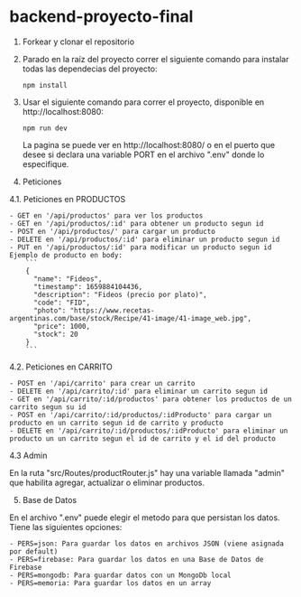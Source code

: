 # backend-proyecto-final

1. Forkear y clonar el repositorio

2. Parado en la raíz del proyecto correr el siguiente comando para instalar todas las dependecias del proyecto:

   ```
   npm install
   ```
   
3. Usar el siguiente comando para correr el proyecto, disponible en http://localhost:8080: 

   ```
   npm run dev
   ```

   La pagina se puede ver en http://localhost:8080/ o en el puerto que desee si declara una variable PORT en el archivo ".env" donde lo especifique.

4. Peticiones

4.1. Peticiones en PRODUCTOS
    
    - GET en '/api/productos' para ver los productos  
    - GET en '/api/productos/:id' para obtener un producto segun id
    - POST en '/api/productos/' para cargar un producto    
    - DELETE en '/api/productos/:id' para eliminar un producto segun id 
    - PUT en '/api/productos/:id' para modificar un producto segun id
    Ejemplo de producto en body:
        ```  
        {
          "name": "Fideos",
          "timestamp": 1659884104436,
          "description": "Fideos (precio por plato)",
          "code": "FID",
          "photo": "https://www.recetas-argentinas.com/base/stock/Recipe/41-image/41-image_web.jpg",
          "price": 1000,
          "stock": 20
        }
        ``` 

4.2. Peticiones en CARRITO
    
    - POST en '/api/carrito' para crear un carrito
    - DELETE en '/api/carrito/:id' para eliminar un carrito segun id   
    - GET en '/api/carrito/:id/productos' para obtener los productos de un carrito segun su id
    - POST en '/api/carrito/:id/productos/:idProducto' para cargar un producto en un carrito segun id de carrito y producto
    - DELETE en '/api/carrito/:id/productos/:idProducto' para eliminar un producto un un carrito segun el id de carrito y el id del producto

4.3 Admin

En la ruta "src/Routes/productRouter.js" hay una variable llamada "admin" que habilita agregar, actualizar o eliminar productos.

5. Base de Datos

En el archivo ".env" puede elegir el metodo para que persistan los datos. Tiene las siguientes opciones:

    - PERS=json: Para guardar los datos en archivos JSON (viene asignada por default)
    - PERS=firebase: Para guardar los datos en una Base de Datos de Firebase
    - PERS=mongodb: Para guardar datos con un MongoDb local
    - PERS=memoria: Para guardar los datos en un array